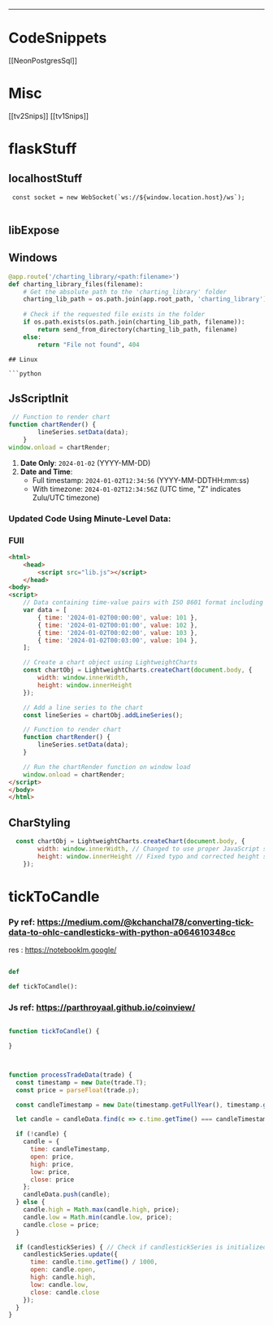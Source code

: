 ****
# CodeSnippets

[[NeonPostgresSql]]

# Misc 

[[tv2Snips]]
[[tv1Snips]]


# flaskStuff

## localhostStuff

```txt
 const socket = new WebSocket(`ws://${window.location.host}/ws`);
 
```

## libExpose

## Windows

```python
@app.route('/charting_library/<path:filename>')
def charting_library_files(filename):
    # Get the absolute path to the 'charting_library' folder
    charting_lib_path = os.path.join(app.root_path, 'charting_library')
    
    # Check if the requested file exists in the folder
    if os.path.exists(os.path.join(charting_lib_path, filename)):
        return send_from_directory(charting_lib_path, filename)
    else:
        return "File not found", 404
```


```
## Linux 

```python

```


## JsScriptInit

```javascript
 // Function to render chart
function chartRender() {
        lineSeries.setData(data);
    }
window.onload = chartRender;
```

1. **Date Only**: `2024-01-02` (YYYY-MM-DD)
2. **Date and Time**:
    - Full timestamp: `2024-01-02T12:34:56` (YYYY-MM-DDTHH:mm:ss)
    - With timezone: `2024-01-02T12:34:56Z` (UTC time, "Z" indicates Zulu/UTC timezone)

### Updated Code Using Minute-Level Data:

### FUll

```html
<html>
    <head>
        <script src="lib.js"></script>
    </head>
<body>
<script>
    // Data containing time-value pairs with ISO 8601 format including time
    var data = [
        { time: '2024-01-02T00:00:00', value: 101 },
        { time: '2024-01-02T00:01:00', value: 102 },
        { time: '2024-01-02T00:02:00', value: 103 },
        { time: '2024-01-02T00:03:00', value: 104 },
    ];

    // Create a chart object using LightweightCharts
    const chartObj = LightweightCharts.createChart(document.body, {
        width: window.innerWidth,
        height: window.innerHeight
    });

    // Add a line series to the chart
    const lineSeries = chartObj.addLineSeries();

    // Function to render chart
    function chartRender() {
        lineSeries.setData(data);
    }

    // Run the chartRender function on window load
    window.onload = chartRender;
</script>
</body>
</html>

```

## CharStyling

```javascript
  const chartObj = LightweightCharts.createChart(document.body, {
        width: window.innerWidth, // Changed to use proper JavaScript syntax for viewport width
        height: window.innerHeight // Fixed typo and corrected height syntax
    });
```

#  tickToCandle
### Py ref: https://medium.com/@kchanchal78/converting-tick-data-to-ohlc-candlesticks-with-python-a064610348cc

res : https://notebooklm.google/


```py

def 

def tickToCandle():


```

### Js ref: https://parthroyaal.github.io/coinview/

```js

function tickToCandle() {

}



function processTradeData(trade) {
  const timestamp = new Date(trade.T);
  const price = parseFloat(trade.p);

  const candleTimestamp = new Date(timestamp.getFullYear(), timestamp.getMonth(), timestamp.getDate(), timestamp.getHours(), timestamp.getMinutes());

  let candle = candleData.find(c => c.time.getTime() === candleTimestamp.getTime());

  if (!candle) {
    candle = {
      time: candleTimestamp,
      open: price,
      high: price,
      low: price,
      close: price
    };
    candleData.push(candle);
  } else {
    candle.high = Math.max(candle.high, price);
    candle.low = Math.min(candle.low, price);
    candle.close = price;
  }

  if (candlestickSeries) { // Check if candlestickSeries is initialized
    candlestickSeries.update({
      time: candle.time.getTime() / 1000,
      open: candle.open,
      high: candle.high,
      low: candle.low,
      close: candle.close
    });
  }
}


```


# 